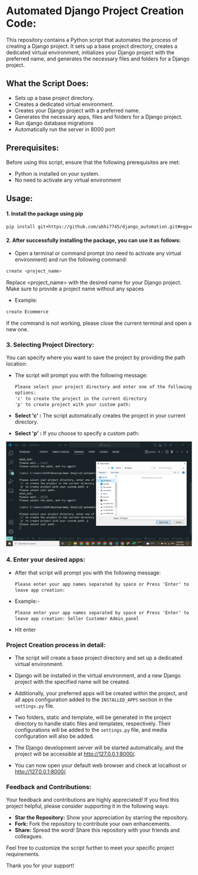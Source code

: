 # Automated Django Project Creation Code:

This repository contains a Python script that automates the process of creating a Django project. It sets up a base project directory, creates a dedicated virtual environment, initializes your Django project with the preferred name, and generates the necessary files and folders for a Django project.


## What the Script Does:

- Sets up a base project directory.
- Creates a dedicated virtual environment.
- Creates your Django project with a preferred name.
- Generates the necessary apps, files and folders for a Django project.
- Run django database migrations
- Automatically run the server in 8000 port

## Prerequisites:

Before using this script, ensure that the following prerequisites are met:

- Python is installed on your system.
-  No need to activate any virtual environment

## Usage:

#### 1. Install the package using pip

```bash
pip install git+https://github.com/abhi7745/django_automation.git#egg=djangoautomation
```

#### 2. After successfully installing the package, you can use it as follows:

- Open a terminal or command prompt (no need to activate any virtual environment) and run the following command:

```bash
create <project_name>
```

Replace <project_name> with the desired name for your Django project. Make sure to provide a project name without any spaces

- Example:

```bash
create Ecommerce
```

If the command is not working, please close the current terminal and open a new one.

### 3. Selecting Project Directory:

You can specify where you want to save the project by providing the path location:

- The script will prompt you with the following message:

    ```
    Please select your project directory and enter one of the following options:
    'c' to create the project in the current directory
    'p' to create project with your custom path: 
    ```

- **Select 'c' :** The script automatically creates the project in your current directory.

- **Select 'p' :** If you choose to specify a custom path:
  
![Path prompt](https://github.com/abhi7745/django_automation/blob/master/images/path_prompt.png)

### 4. Enter your desired apps:

- After that script will prompt you with the following message:
    ```
    Please enter your app names separated by space or Press 'Enter' to leave app creation:
    ```
  
- Example:-
  ```
  Please enter your app names separated by space or Press 'Enter' to leave app creation: Seller Customer Admin_panel
  ```
- Hit enter


### Project Creation process in detail:

- The script will create a base project directory and set up a dedicated virtual environment.

- Django will be installed in the virtual environment, and a new Django project with the specified name will be created.

- Additionally, your preferred apps will be created within the project, and all apps configuration added to the `INSTALLED_APPS` section in the `settings.py` file.

- Two folders, static and template, will be generated in the project directory to handle static files and templates, respectively. Their configurations will be added to the `settings.py` file, and media configuration will also be added.


- The Django development server will be started automatically, and the project will be accessible at http://127.0.0.1:8000/.

- You can now open your default web browser and check at localhost or http://127.0.0.1:8000/.


### Feedback and Contributions:

Your feedback and contributions are highly appreciated! If you find this project helpful, please consider supporting it in the following ways:

- **Star the Repository:** Show your appreciation by starring the repository.
- **Fork:** Fork the repository to contribute your own enhancements.
- **Share:** Spread the word! Share this repository with your friends and colleagues.

Feel free to customize the script further to meet your specific project requirements. 

Thank you for your support!